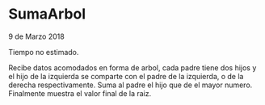 # SumaArbol
9 de Marzo 2018

Tiempo no estimado.

Recibe datos acomodados en forma de arbol, cada padre tiene dos hijos y el hijo de la izquierda se comparte con el padre de la izquierda, o de la derecha respectivamente. Suma al padre el hijo que de el mayor numero. Finalmente muestra el valor final de la raiz.

